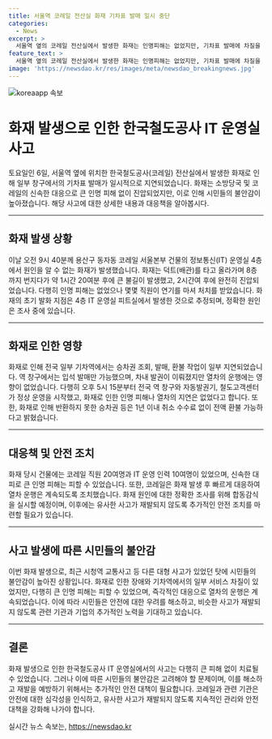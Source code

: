```yaml
---
title: 서울역 코레일 전산실 화재 기차표 발매 일시 중단
categories:
  - News
excerpt: >
  서울역 옆의 코레일 전산실에서 발생한 화재는 인명피해는 없었지만, 기차표 발매에 차질을 빚었다. 화재는 9시40분에 발생해 177명의 소방대원이 진화 작업에 투입되었고, 2시간여 뒤 완전히 진압됐다. 화재로 전국 일부 기차역 창구에서 승차권 조회 및 발매가 어려워졌지만, 열차는 정상 운행되었다. 코레일은 환불 등 조치를 취하고, 화재 원인은 조사 중이다. 사람들은 최근 사고봉지로 불안해하며 놀랐다.
feature_text: >
  서울역 옆의 코레일 전산실에서 발생한 화재는 인명피해는 없었지만, 기차표 발매에 차질을 빚었다. 화재는 9시40분에 발생해 177명의 소방대원이 진화 작업에 투입되었고, 2시간여 뒤 완전히 진압됐다. 화재로 전국 일부 기차역 창구에서 승차권 조회 및 발매가 어려워졌지만, 열차는 정상 운행되었다. 코레일은 환불 등 조치를 취하고, 화재 원인은 조사 중이다. 사람들은 최근 사고봉지로 불안해하며 놀랐다.
image: 'https://newsdao.kr/res/images/meta/newsdao_breakingnews.jpg'
---
```


<p><img src="https://newsdao.kr/res/images/meta/newsdao_breakingnews.jpg" alt="koreaapp 속보" /></p>

<h1 data-ke-size="size28">화재 발생으로 인한 한국철도공사 IT 운영실 사고</h1>

<p data-ke-size="size16">토요일인 6일, 서울역 옆에 위치한 한국철도공사(코레일) 전산실에서 발생한 화재로 인해 일부 창구에서의 기차표 발매가 일시적으로 지연되었습니다. 화재는 소방당국 및 코레일의 신속한 대응으로 큰 인명 피해 없이 진압되었지만, 이로 인해 시민들의 불안감이 높아졌습니다. 해당 사고에 대한 상세한 내용과 대응책을 알아봅시다.</p>

<hr>

<h2 data-ke-size="size26">화재 발생 상황</h2>

<p data-ke-size="size16">이날 오전 9시 40분께 용산구 동자동 코레일 서울본부 건물의 정보통신(IT) 운영실 4층에서 원인을 알 수 없는 화재가 발생했습니다. 화재는 덕트(배관)를 타고 올라가며 8층까지 번지다가 약 1시간 20여분 후에 큰 불길이 발생했고, 2시간여 후에 완전히 진압되었습니다. 다행히 인명 피해는 없었으나 몇몇 직원이 연기를 마셔 처치를 받았습니다. 화재의 초기 발화 지점은 4층 IT 운영실 피트실에서 발생한 것으로 추정되며, 정확한 원인은 조사 중에 있습니다.</p>

<hr>

<h2 data-ke-size="size26">화재로 인한 영향</h2>

<p data-ke-size="size16">화재로 인해 전국 일부 기차역에서는 승차권 조회, 발매, 환불 작업이 일부 지연되었습니다. 역 창구에서는 입석 발매만 가능했으며, 차내 발권이 이뤄졌지만 열차의 운행에는 영향이 없었습니다. 다행히 오후 5시 15분부터 전국 역 창구와 자동발권기, 철도고객센터가 정상 운영을 시작했고, 화재로 인한 인명 피해나 열차의 지연은 없었다고 합니다. 또한, 화재로 인해 반환하지 못한 승차권 등은 1년 이내 취소 수수료 없이 전액 환불 가능하다고 밝혔습니다.</p>

<hr>

<h2 data-ke-size="size26">대응책 및 안전 조치</h2>

<p data-ke-size="size16">화재 당시 건물에는 코레일 직원 20여명과 IT 운영 인력 10여명이 있었으며, 신속한 대피로 큰 인명 피해는 피할 수 있었습니다. 또한, 코레일은 화재 발생 후 빠르게 대응하여 열차 운행은 계속되도록 조치했습니다. 화재 원인에 대한 정확한 조사를 위해 합동감식을 실시할 예정이며, 이후에는 유사한 사고가 재발되지 않도록 추가적인 안전 조치를 마련할 필요가 있습니다.</p>

<hr>

<h2 data-ke-size="size26">사고 발생에 따른 시민들의 불안감</h2>

<p data-ke-size="size16">이번 화재 발생으로, 최근 시청역 교통사고 등 다른 대형 사고가 있었던 탓에 시민들의 불안감이 높아진 상황입니다. 화재로 인한 장애와 기차역에서의 일부 서비스 차질이 있었지만, 다행히 큰 인명 피해는 피할 수 있었으며, 즉각적인 대응으로 열차의 운행은 계속되었습니다. 이에 따라 시민들은 안전에 대한 우려를 해소하고, 비슷한 사고가 재발되지 않도록 관련 기관과 기업의 추가적인 노력을 기대하고 있습니다.</p>

<hr>

<h2 data-ke-size="size26">결론</h2>

<p data-ke-size="size16">화재 발생으로 인한 한국철도공사 IT 운영실에서의 사고는 다행히 큰 피해 없이 치료될 수 있었습니다. 그러나 이에 따른 시민들의 불안감은 고려해야 할 문제이며, 이를 해소하고 재발을 예방하기 위해서는 추가적인 안전 대책이 필요합니다. 코레일과 관련 기관은 안전에 대한 심각성을 인식하고, 유사한 사고가 재발되지 않도록 지속적인 관리와 안전 대책을 강화해 나가야 합니다.</p>
실시간 뉴스 속보는, <a href="https://newsdao.kr" rel="dofollow">https://newsdao.kr</a>


